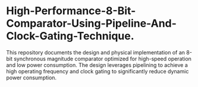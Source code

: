 # High-Performance-8-Bit-Comparator-Using-Pipeline-And-Clock-Gating-Technique.
This repository documents the design and physical implementation of an 8-bit synchronous magnitude comparator optimized for high-speed operation and low power consumption. The design leverages pipelining to achieve a high operating frequency and clock gating to significantly reduce dynamic power consumption.

